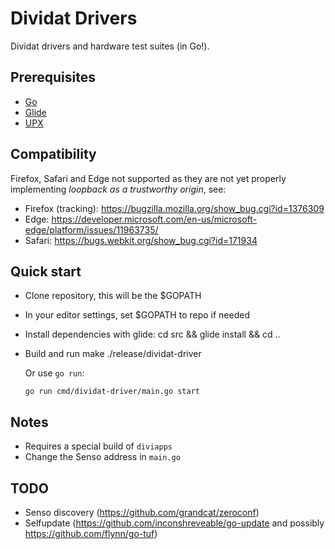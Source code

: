 # Dividat Drivers

Dividat drivers and hardware test suites (in Go!).

## Prerequisites

-   [Go](https://golang.org/)
-   [Glide](https://glide.sh/)
-   [UPX](https://upx.github.io/)

## Compatibility

Firefox, Safari and Edge not supported as they are not yet properly implementing _loopback as a trustworthy origin_, see:

- Firefox (tracking): https://bugzilla.mozilla.org/show_bug.cgi?id=1376309
- Edge: https://developer.microsoft.com/en-us/microsoft-edge/platform/issues/11963735/
- Safari: https://bugs.webkit.org/show_bug.cgi?id=171934

## Quick start

-   Clone repository, this will be the $GOPATH

-   In your editor settings, set $GOPATH to repo if needed

-   Install dependencies with glide:
        cd src && glide install && cd ..

-   Build and run
        make
        ./release/dividat-driver

    Or use `go run`:

        go run cmd/dividat-driver/main.go start

## Notes

-   Requires a special build of `diviapps`
-   Change the Senso address in `main.go`

## TODO

-   Senso discovery (<https://github.com/grandcat/zeroconf>)
-   Selfupdate (<https://github.com/inconshreveable/go-update> and possibly <https://github.com/flynn/go-tuf>)
